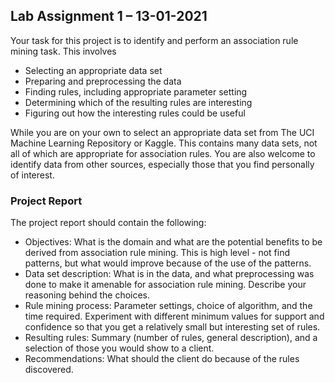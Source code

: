## Lab Assignment 1 – 13-01-2021

Your task for this project is to identify and perform an association rule mining task. This involves

- Selecting an appropriate data set
- Preparing and preprocessing the data
- Finding rules, including appropriate parameter setting
- Determining which of the resulting rules are interesting
- Figuring out how the interesting rules could be useful

While you are on your own to select an appropriate data set from The UCI Machine Learning Repository or Kaggle. This contains many data sets, not all of which are appropriate for association rules. You are also welcome to identify data from other sources, especially those that you find personally of interest.

### Project Report

The project report should contain the following:

- Objectives: What is the domain and what are the potential benefits to be derived from association rule mining. This is high level - not find patterns, but what would improve because of the use of the patterns.
- Data set description: What is in the data, and what preprocessing was done to make it amenable for association rule mining. Describe your reasoning behind the choices.
- Rule mining process: Parameter settings, choice of algorithm, and the time required. Experiment with different minimum values for support and confidence so that you get a relatively small but interesting set of rules.
- Resulting rules: Summary (number of rules, general description), and a selection of those you would show to a client.
- Recommendations: What should the client do because of the rules discovered.